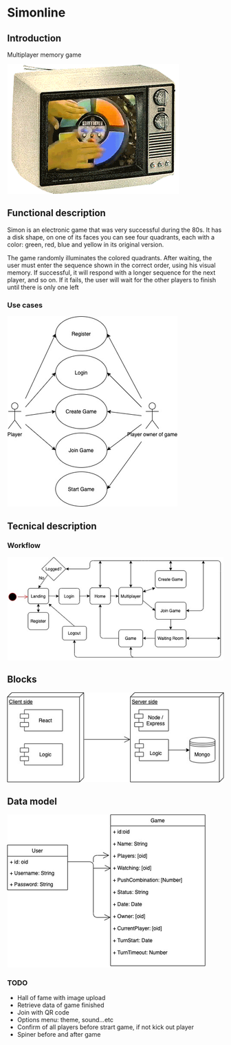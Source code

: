 # Simonline
## Introduction
Multiplayer memory game

![](img/simon.gif)

## Functional description

Simon is an electronic game that was very successful during the 80s. It has a disk shape, on one of its faces you can see four quadrants, each with a color: green, red, blue and yellow in its original version.

The game randomly illuminates the colored quadrants. After waiting, the user must enter the sequence shown in the correct order, using his visual memory. If successful, it will respond with a longer sequence for the next player, and so on. If it fails, the user will wait for the other players to finish until there is only one left

### Use cases

![titulo](img/use-cases.jpg) 

## Tecnical description

### Workflow
![titulo](img/workflow.jpg)

## Blocks
![titulo](img/blocs.jpg)

## Data model
![titulo](img/data-model.jpg)

###  TODO
- Hall of fame with image upload
- Retrieve data of game finished
- Join with QR code
- Options menu: theme, sound...etc
- Confirm of all players before strart game, if not kick out player
- Spiner before and after game
